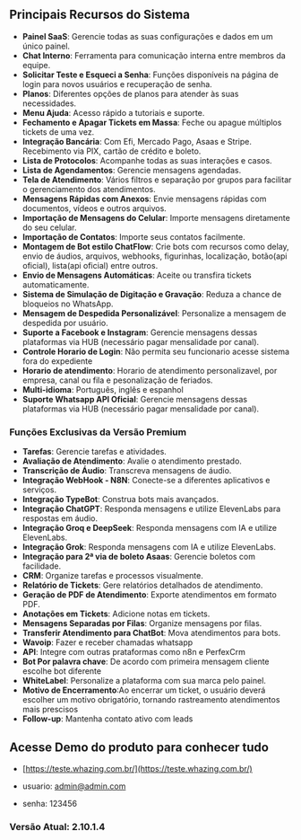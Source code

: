 ## Principais Recursos do Sistema

- **Painel SaaS**: Gerencie todas as suas configurações e dados em um único painel.
- **Chat Interno**: Ferramenta para comunicação interna entre membros da equipe.
- **Solicitar Teste e Esqueci a Senha**: Funções disponíveis na página de login para novos usuários e recuperação de senha.
- **Planos**: Diferentes opções de planos para atender às suas necessidades.
- **Menu Ajuda**: Acesso rápido a tutoriais e suporte.
- **Fechamento e Apagar Tickets em Massa**: Feche ou apague múltiplos tickets de uma vez.
- **Integração Bancária**: Com Efi, Mercado Pago, Asaas e Stripe. Recebimento via PIX, cartão de crédito e boleto.
- **Lista de Protocolos**: Acompanhe todas as suas interações e casos.
- **Lista de Agendamentos**: Gerencie mensagens agendadas.
- **Tela de Atendimento**: Vários filtros e separação por grupos para facilitar o gerenciamento dos atendimentos.
- **Mensagens Rápidas com Anexos**: Envie mensagens rápidas com documentos, vídeos e outros arquivos.
- **Importação de Mensagens do Celular**: Importe mensagens diretamente do seu celular.
- **Importação de Contatos**: Importe seus contatos facilmente.
- **Montagem de Bot estilo ChatFlow**: Crie bots com recursos como delay, envio de áudios, arquivos, webhooks, figurinhas, localização, botão(api oficial), lista(api oficial) entre outros.
- **Envio de Mensagens Automáticas**: Aceite ou transfira tickets automaticamente.
- **Sistema de Simulação de Digitação e Gravação**: Reduza a chance de bloqueios no WhatsApp.
- **Mensagem de Despedida Personalizável**: Personalize a mensagem de despedida por usuário.
- **Suporte a Facebook e Instagram**: Gerencie mensagens dessas plataformas via HUB (necessário pagar mensalidade por canal).
- **Controle Horario de Login**: Não permita seu funcionario acesse sistema fora do expediente
- **Horario de atendimento**: Horario de atendimento personalizavel, por empresa, canal ou fila e pesonalização de feriados.
- **Multi-idioma**: Português, inglês e espanhol
- **Suporte Whatsapp API Oficial**: Gerencie mensagens dessas plataformas via HUB (necessário pagar mensalidade por canal).

### Funções Exclusivas da Versão Premium
- **Tarefas**: Gerencie tarefas e atividades.
- **Avaliação de Atendimento**: Avalie o atendimento prestado.
- **Transcrição de Áudio**: Transcreva mensagens de áudio.
- **Integração WebHook - N8N**: Conecte-se a diferentes aplicativos e serviços.
- **Integração TypeBot**: Construa bots mais avançados.
- **Integração ChatGPT**: Responda mensagens e utilize ElevenLabs para respostas em áudio.
- **Integração Groq e DeepSeek**: Responda mensagens com IA e utilize ElevenLabs.
- **Integração Grok**: Responda mensagens com IA e utilize ElevenLabs.
- **Integração para 2ª via de boleto Asaas**: Gerencie boletos com facilidade.
- **CRM**: Organize tarefas e processos visualmente.
- **Relatório de Tickets**: Gere relatórios detalhados de atendimento.
- **Geração de PDF de Atendimento**: Exporte atendimentos em formato PDF.
- **Anotações em Tickets**: Adicione notas em tickets.
- **Mensagens Separadas por Filas**: Organize mensagens por filas.
- **Transferir Atendimento para ChatBot**: Mova atendimentos para bots.
- **Wavoip**: Fazer e receber chamadas whatsapp
- **API**: Integre com outras prataformas como n8n e PerfexCrm
- **Bot Por palavra chave**: De acordo com primeira mensagem cliente escolhe bot diferente
- **WhiteLabel**: Personalize a plataforma com sua marca pelo painel.
- **Motivo de Encerramento**:Ao encerrar um ticket, o usuário deverá escolher um motivo obrigatório, tornando rastreamento atendimentos mais prescisos
- **Follow-up**: Mantenha contato ativo com leads

## Acesse Demo do produto para conhecer tudo

-  [https://teste.whazing.com.br/](https://teste.whazing.com.br/)

- usuario: admin@admin.com
- senha: 123456


### Versão Atual: 2.10.1.4